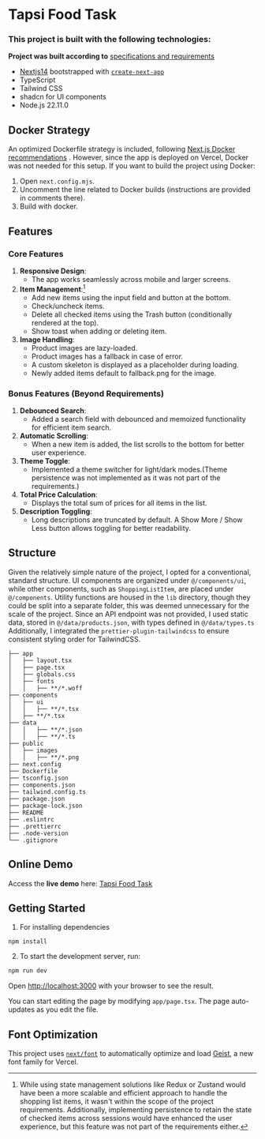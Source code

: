 # Tapsi Food Task

### This project is built with the following technologies:

**Project was built according to** [specifications and requirements](https://interview-assignment-shopping-list.vercel.app/)

- [Nextjs14](https://nextjs.org) bootstrapped with [`create-next-app`](https://nextjs.org/docs/app/api-reference/cli/create-next-app)
- TypeScript
- Tailwind CSS
- shadcn for UI components
- Node.js 22.11.0

## Docker Strategy

An optimized Dockerfile strategy is included, following [Next.js Docker recommendations](https://github.com/vercel/next.js/blob/canary/examples/with-docker/Dockerfile) .
However, since the app is deployed on Vercel, Docker was not needed for this setup.
If you want to build the project using Docker:

1. Open `next.config.mjs`.
2. Uncomment the line related to Docker builds (instructions are provided in comments there).
3. Build with docker.

## Features

### Core Features

1. **Responsive Design**:
   - The app works seamlessly across mobile and larger screens.
2. **Item Management**:[^1]
   - Add new items using the input field and button at the bottom.
   - Check/uncheck items.
   - Delete all checked items using the Trash button (conditionally rendered at the top).
   - Show toast when adding or deleting item.
3. **Image Handling**:
   - Product images are lazy-loaded.
   - Product images has a fallback in case of error.
   - A custom skeleton is displayed as a placeholder during loading.
   - Newly added items default to fallback.png for the image.

### Bonus Features (Beyond Requirements)

1. **Debounced Search**:
   - Added a search field with debounced and memoized functionality for efficient item search.
2. **Automatic Scrolling**:
   - When a new item is added, the list scrolls to the bottom for better user experience.
3. **Theme Toggle**:
   - Implemented a theme switcher for light/dark modes.(Theme persistence was not implemented as it was not part of the requirements.)
4. **Total Price Calculation**:
   - Displays the total sum of prices for all items in the list.
5. **Description Toggling**:
   - Long descriptions are truncated by default. A Show More / Show Less button allows toggling for better readability.

## Structure

Given the relatively simple nature of the project, I opted for a conventional, standard structure. UI components are organized under `@/components/ui`, while other components, such as `ShoppingListItem`, are placed under `@/components`. Utility functions are housed in the `lib` directory, though they could be split into a separate folder, this was deemed unnecessary for the scale of the project. Since an API endpoint was not provided, I used static data, stored in `@/data/products.json`, with types defined in `@/data/types.ts` Additionally, I integrated the `prettier-plugin-tailwindcss` to ensure consistent styling order for TailwindCSS.

```
├── app
│   ├── layout.tsx
│   ├── page.tsx
│   ├── globals.css
│   ├── fonts
│   │   ├── **/*.woff
├── components
│   ├── ui
│   │   ├── **/*.tsx
│   ├── **/*.tsx
├── data
│   │   ├── **/*.json
│   │   ├── **/*.ts
├── public
│   ├── images
│   │   ├── **/*.png
├── next.config
├── Dockerfile
├── tsconfig.json
├── components.json
├── tailwind.config.ts
├── package.json
├── package-lock.json
├── README
├── .eslintrc
├── .prettierrc
├── .node-version
└── .gitignore
```

## Online Demo

Access the **live demo** here: [Tapsi Food Task](https://tpsfd-task.vercel.app/)

## Getting Started

1. For installing dependencies

```
npm install
```

2. To start the development server, run:

```bash
npm run dev
```

Open [http://localhost:3000](http://localhost:3000) with your browser to see the result.

You can start editing the page by modifying `app/page.tsx`. The page auto-updates as you edit the file.

## Font Optimization

This project uses [`next/font`](https://nextjs.org/docs/app/building-your-application/optimizing/fonts) to automatically optimize and load [Geist](https://vercel.com/font), a new font family for Vercel.

[^1]: While using state management solutions like Redux or Zustand would have been a more scalable and efficient approach to handle the shopping list items, it wasn't within the scope of the project requirements. Additionally, implementing persistence to retain the state of checked items across sessions would have enhanced the user experience, but this feature was not part of the requirements either.
